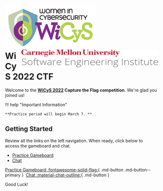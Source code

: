 <img src="assets/NEWWiCySLogo.png" width="300" height="150" style="float:left"/><br><img src="assets/cmu-sei-unitmark.png" width="450" height="60" style="text-align:center;float:right"/>

<br>
<br>
<br>
<br>
<br>

# WiCyS 2022 CTF

Welcome to the **[WiCyS 2022](https://www.wicys.org/events/wicys-2022/) Capture the Flag competition**. We're glad you joined us!

!!! help "Important Information"

    **Practice period will begin March 7. **


## Getting Started

Review all the links on the left navigation. When ready, click below to access the gameboard and chat.

* [Practice Gameboard](https://wictf.com/gameboard/home) 
* [Chat](https://wictf.com/chat)

[Practice Gameboard :fontawesome-solid-flag:](https://wictf.com/gameboard/home){ .md-button .md-button--primary }&nbsp;&nbsp;[Chat :material-chat-outline:](https://wictf.com/chat){ .md-button }

Good Luck!

